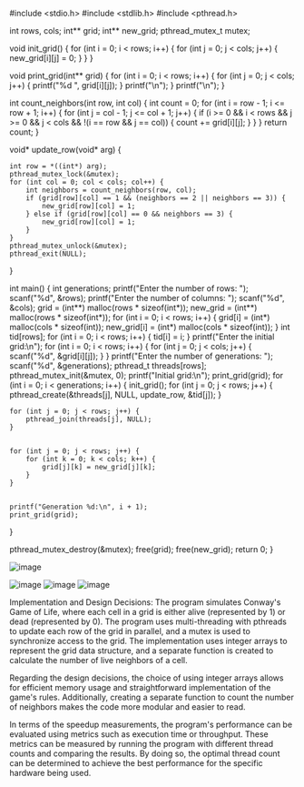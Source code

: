 #include <stdio.h>
#include <stdlib.h>
#include <pthread.h>

int rows, cols;
int** grid;
int** new_grid;
pthread_mutex_t mutex;


void init_grid() {
    for (int i = 0; i < rows; i++) {
        for (int j = 0; j < cols; j++) {
            new_grid[i][j] = 0;
        }
    }
}


void print_grid(int** grid) {
    for (int i = 0; i < rows; i++) {
        for (int j = 0; j < cols; j++) {
            printf("%d ", grid[i][j]);
        }
        printf("\n");
    }
    printf("\n");
}


int count_neighbors(int row, int col) {
    int count = 0;
    for (int i = row - 1; i <= row + 1; i++) {
        for (int j = col - 1; j <= col + 1; j++) {
            if (i >= 0 && i < rows && j >= 0 && j < cols && !(i == row && j == col)) {
                count += grid[i][j];
            }
        }
    }
    return count;
}


void* update_row(void* arg) {
    
    int row = *((int*) arg);
    pthread_mutex_lock(&mutex);
    for (int col = 0; col < cols; col++) {
        int neighbors = count_neighbors(row, col);
        if (grid[row][col] == 1 && (neighbors == 2 || neighbors == 3)) {
            new_grid[row][col] = 1;
        } else if (grid[row][col] == 0 && neighbors == 3) {
            new_grid[row][col] = 1;
        }
    }
    pthread_mutex_unlock(&mutex);
    pthread_exit(NULL);
}


int main() {
    int generations;
    printf("Enter the number of rows: ");
    scanf("%d", &rows);
    printf("Enter the number of columns: ");
    scanf("%d", &cols);
    grid = (int**) malloc(rows * sizeof(int*));
    new_grid = (int**) malloc(rows * sizeof(int*));
    for (int i = 0; i < rows; i++) {
        grid[i] = (int*) malloc(cols * sizeof(int));
        new_grid[i] = (int*) malloc(cols * sizeof(int));
    }
    int tid[rows];
    for (int i = 0; i < rows; i++) {
        tid[i] = i;
    }
    printf("Enter the initial grid:\n");
    for (int i = 0; i < rows; i++) {
        for (int j = 0; j < cols; j++) {
            scanf("%d", &grid[i][j]);
        }
    }
    printf("Enter the number of generations: ");
    scanf("%d", &generations);
    pthread_t threads[rows];
    pthread_mutex_init(&mutex, 0);
    printf("Initial grid:\n");
    print_grid(grid);
    for (int i = 0; i < generations; i++) {
        init_grid();
        for (int j = 0; j < rows; j++) {
pthread_create(&threads[j], NULL, update_row, &tid[j]);
}
    
    for (int j = 0; j < rows; j++) {
        pthread_join(threads[j], NULL);
    }
    
    
    for (int j = 0; j < rows; j++) {
        for (int k = 0; k < cols; k++) {
            grid[j][k] = new_grid[j][k];
        }
    }
    
    
    printf("Generation %d:\n", i + 1);
    print_grid(grid);
}


pthread_mutex_destroy(&mutex);
free(grid);
free(new_grid);
return 0;
}

![image](https://user-images.githubusercontent.com/105592893/236697417-8cb5e0b3-9609-4516-8d01-332d13936849.png)


![image](https://user-images.githubusercontent.com/105592893/236698824-f8657440-4573-416a-bdfb-cf31d1b20efa.png)
![image](https://user-images.githubusercontent.com/105592893/236699187-87489e11-b6ce-41c2-b3b4-64e65b4385a8.png)
![image](https://user-images.githubusercontent.com/105592893/236699477-901c7555-456f-438d-9d0c-b1290fd7aaca.png)


Implementation and Design Decisions:
The program simulates Conway's Game of Life, where each cell in a grid is either alive (represented by 1) or dead (represented by 0). The program uses multi-threading with pthreads to update each row of the grid in parallel, and a mutex is used to synchronize access to the grid. The implementation uses integer arrays to represent the grid data structure, and a separate function is created to calculate the number of live neighbors of a cell.

Regarding the design decisions, the choice of using integer arrays allows for efficient memory usage and straightforward implementation of the game's rules. Additionally, creating a separate function to count the number of neighbors makes the code more modular and easier to read.

In terms of the speedup measurements, the program's performance can be evaluated using metrics such as execution time or throughput. These metrics can be measured by running the program with different thread counts and comparing the results. By doing so, the optimal thread count can be determined to achieve the best performance for the specific hardware being used.
